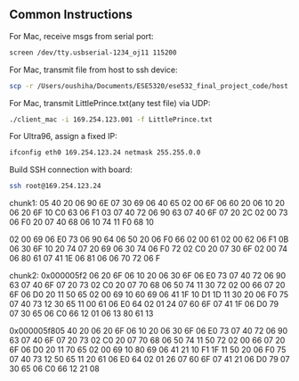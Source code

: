 

## Common Instructions
For Mac, receive msgs from serial port:
``` bash
screen /dev/tty.usbserial-1234_oj11 115200
```
For Mac, transmit file from host to ssh device:
``` bash
scp -r /Users/oushiha/Documents/ESE5320/ese532_final_project_code/host root@169.254.123.001:/media/sd-mmcblk0p1
```
For Mac, transmit LittlePrince.txt(any test file) via UDP:
``` bash
./client_mac -i 169.254.123.001 -f LittlePrince.txt
```

For Ultra96, assign a fixed IP:
``` bash
ifconfig eth0 169.254.123.24 netmask 255.255.0.0
```

Build SSH connection with board:
``` bash
ssh root@169.254.123.24
```

chunk1:
05 40 20 06 90 6E 07 30 69 06 40 65 02 00 6F 06 60 20 06 10 20 06 20 6F 10 C0 63 06 F1 03 07 40 72 06 90 63 07 40 6F 07 20 2C 02 00 73 06 F0 20 07 40 68 06 10 74 11 F0 68 10

02 00 69 06 E0 73 06 90 64 06 50 20 06 F0 66 02 00 61 02 00 62 06 F1 0B 06 30 6F 10 20 74 07 20 69 06 30 74 06 F0 72 02 C0 20 07 30 6F 02 00 74 06 80 61 07 41 1E 06 81 06 06 70 72 06 F


chunk2:
0x000005f2 06 20 6F 06 10 20 06 30 6F 06 E0 73 07 40 72 06 90 63 07 40 6F 07 20 73 02 C0 20 07 70 68 06 50 74 11 30 72 02 00 66 07 20 6F 06 D0 20 11 50 65 02 00 69 10 60 69 06 41 1F 10 D1 1D 11 30 20 06 F0 75 07 40 73 12 30 65 11 00 61 06 E0 64 02 01 24 07 60 6F 07 41 1F 06 D0 79 07 30 65 06 C0 66 12 01 06 13 80 61 13 


0x000005f805 40 20  06 20 6F 06 10 20 06 30 6F 06 E0 73 07 40 72 06 90 63 07 40 6F 07 20 73 02 C0 20 07 70 68 06 50 74 11 50 72 02 00 66 07 20 6F 06 D0 20 11 70 65 02 00 69 10 80 69 06 41 21 10 F1 1F 11 50 20 06 F0 75 07 40 73 12 50 65 11 20 61 06 E0 64 02 01 26 07 60 6F 07 41 21 06 D0 79 07 30 65 06 C0 66 12 21 08